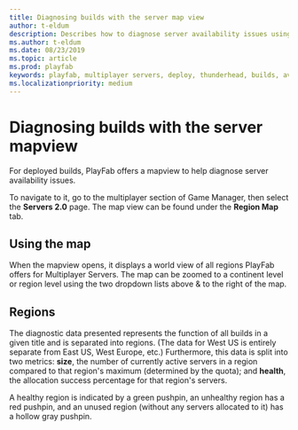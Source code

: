 ```yaml
---
title: Diagnosing builds with the server map view
author: t-eldum
description: Describes how to diagnose server availability issues using the PlayFab multiplayer server mapview.
ms.author: t-eldum
ms.date: 08/23/2019
ms.topic: article
ms.prod: playfab
keywords: playfab, multiplayer servers, deploy, thunderhead, builds, availability, map, mapview
ms.localizationpriority: medium
---
```


# Diagnosing builds with the server mapview

For deployed builds, PlayFab offers a mapview to help diagnose server availability issues.

To navigate to it, go to the multiplayer section of Game Manager, then select the **Servers 2.0** page. The map view can be found under the **Region Map** tab.

## Using the map
When the mapview opens, it displays a world view of all regions PlayFab offers for Multiplayer Servers. The map can be zoomed to a continent level or region level using the two dropdown lists above & to the right of the map.

## Regions
The diagnostic data presented represents the function of all builds in a given title and is separated into regions. (The data for West US is entirely separate from East US, West Europe, etc.) Furthermore, this data is split into two metrics: **size**, the number of currently active servers in a region compared to that region's maximum (determined by the quota); and **health**, the allocation success percentage for that region's servers.

A healthy region is indicated by a green pushpin, an unhealthy region has a red pushpin, and an unused region (without any servers allocated to it) has a hollow gray pushpin.